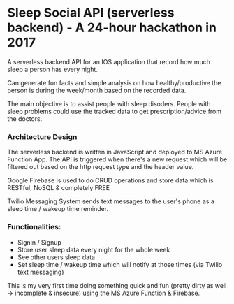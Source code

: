 # Sleep Social API (serverless backend) - A 24-hour hackathon in 2017

A serverless backend API for an IOS application that record how much sleep a person has every night. 

Can generate fun facts and simple analysis on how healthy/productive the person is during the week/month based on the recorded data.

The main objective is to assist people with sleep disoders. People with sleep problems could use the tracked data to get prescription/advice from the doctors.

### Architecture Design
The serverless backend is written in JavaScript and deployed to MS Azure Function App. The API is triggered when there's a new request which will be filtered out based on the http request type and the header value.

Google Firebase is used to do CRUD operations and store data which is RESTful, NoSQL & completely FREE 

Twilio Messaging System sends text messages to the user's phone as a sleep time / wakeup time reminder.

### Functionalities:
- Signin / Signup
- Store user sleep data every night for the whole week
- See other users sleep data
- Set sleep time / wakeup time which will notify at those times (via Twilio text messaging)

This is my very first time doing something quick and fun (pretty dirty as well -> incomplete & insecure) using the MS Azure Function & Firebase.
